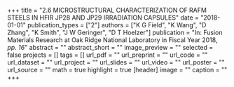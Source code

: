 +++
title = "2.6 MICROSTRUCTURAL CHARACTERIZATION OF RAFM STEELS IN HFIR JP28 AND JP29 IRRADIATION CAPSULES"
date = "2018-01-01"
publication_types = ["2"]
authors = ["K G Field", "K Wang", "D Zhang", "K Smith", "J W Geringer", "D T Hoelzer"]
publication = "In: Fusion Materials Research at Oak Ridge National Laboratory in Fiscal Year 2018, _pp. 16_"
abstract = ""
abstract_short = ""
image_preview = ""
selected = false
projects = []
tags = []
url_pdf = ""
url_preprint = ""
url_code = ""
url_dataset = ""
url_project = ""
url_slides = ""
url_video = ""
url_poster = ""
url_source = ""
math = true
highlight = true
[header]
image = ""
caption = ""
+++
